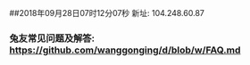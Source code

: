 ##2018年09月28日07时12分07秒 新址: 104.248.60.87
### 兔友常见问题及解答: https://github.com/wanggonging/d/blob/w/FAQ.md
